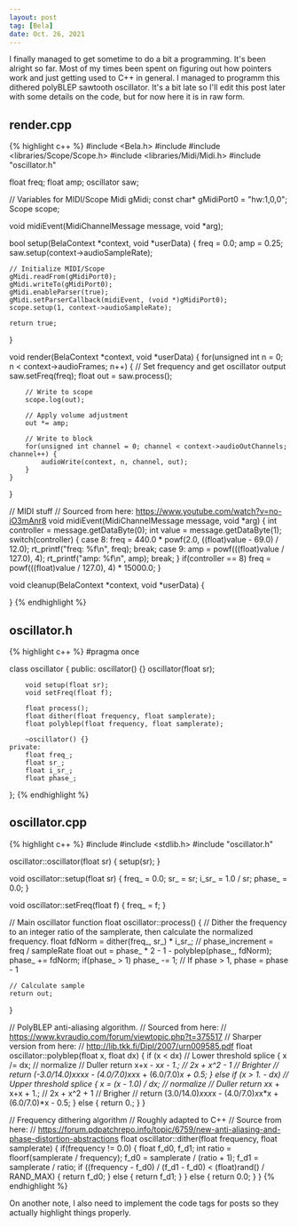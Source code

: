 ```yaml
---
layout: post
tag: [Bela]
date: Oct. 26, 2021
---
```


I finally managed to get sometime to do a bit a programming. It's been alright so far. Most of my times been spent on figuring out how pointers work and just getting used to C++ in general. I managed to programm this dithered polyBLEP sawtooth oscillator. It's a bit late so I'll edit this post later with some details on the code, but for now here it is in raw form.

## render.cpp
{% highlight c++ %}
#include <Bela.h>
#include <cmath>
#include <libraries/Scope/Scope.h>
#include <libraries/Midi/Midi.h>
#include "oscillator.h"

float freq;
float amp;
oscillator saw;

// Variables for MIDI/Scope
Midi gMidi;
const char* gMidiPort0 = "hw:1,0,0";
Scope scope;

void midiEvent(MidiChannelMessage message, void *arg);

bool setup(BelaContext *context, void *userData)
{
	freq = 0.0;
	amp = 0.25;
	saw.setup(context->audioSampleRate);

	// Initialize MIDI/Scope
	gMidi.readFrom(gMidiPort0);
	gMidi.writeTo(gMidiPort0);
	gMidi.enableParser(true);
	gMidi.setParserCallback(midiEvent, (void *)gMidiPort0);
	scope.setup(1, context->audioSampleRate);

	return true;
}

void render(BelaContext *context, void *userData)
{
	for(unsigned int n = 0; n < context->audioFrames; n++) {
		// Set frequency and get oscillator output
		saw.setFreq(freq);
		float out = saw.process();

		// Write to scope
		scope.log(out);

		// Apply volume adjustment
		out *= amp;

		// Write to block
		for(unsigned int channel = 0; channel < context->audioOutChannels; channel++) {
			audioWrite(context, n, channel, out);
		}
	}
}

// MIDI stuff
// Sourced from here: https://www.youtube.com/watch?v=no-iO3mAnr8
void midiEvent(MidiChannelMessage message, void *arg)
{
	int controller = message.getDataByte(0);
	int value = message.getDataByte(1);
	switch(controller) {
		case 8:
			freq = 440.0 * powf(2.0, ((float)value - 69.0) / 12.0);
			rt_printf("freq: %f\n", freq);
			break;
		case 9:
			amp = powf(((float)value / 127.0), 4);
			rt_printf("amp: %f\n", amp);
			break;
	}
	if(controller == 8) freq = powf(((float)value / 127.0), 4) * 15000.0;
}

void cleanup(BelaContext *context, void *userData)
{

}
{% endhighlight %}

## oscillator.h
{% highlight c++ %}
#pragma once

class oscillator {
	public:
		oscillator() {}
		oscillator(float sr);

		void setup(float sr);
		void setFreq(float f);

		float process();
		float dither(float frequency, float samplerate);
		float polyblep(float frequency, float samplerate);

		~oscillator() {}
	private:
		float freq_;
		float sr_;
		float i_sr_;
		float phase_;
};
{% endhighlight %}

## oscillator.cpp
{% highlight c++ %}
#include <cmath>
#include <stdlib.h>
#include "oscillator.h"

oscillator::oscillator(float sr) {
	setup(sr);
}

void oscillator::setup(float sr) {
	freq_ = 0.0;
	sr_ = sr;
	i_sr_ = 1.0 / sr;
	phase_ = 0.0;
}

void oscillator::setFreq(float f) {
	freq_ = f;
}

// Main oscillator function
float oscillator::process() {
	// Dither the frequency to an integer ratio of the samplerate, then calculate the normalized frequency.
	float fdNorm = dither(freq_, sr_) * i_sr_; // phase_increment = freq / sampleRate
	float out = phase_ * 2 - 1 - polyblep(phase_, fdNorm);
	phase_ += fdNorm;
	if(phase_ > 1) phase_ -= 1; // If phase > 1, phase = phase - 1

	// Calculate sample
	return out;
}

// PolyBLEP anti-aliasing algorithm.
// Sourced from here:
// https://www.kvraudio.com/forum/viewtopic.php?t=375517
// Sharper version from here:
// http://lib.tkk.fi/Dipl/2007/urn009585.pdf
float oscillator::polyblep(float x, float dx) {
	if (x < dx) // Lower threshold splice
	{
		x /= dx; // normalize
		// Duller
		return x+x - x*x - 1.; // 2x + x^2 - 1
		// Brighter
		// return (-3.0/14.0)*x*x*x*x - (4.0/7.0)*x*x*x + (6.0/7.0)*x + 0.5;
	}
	else if (x > 1. - dx) // Upper threshold splice
	{
		x = (x - 1.0) / dx; // normalize
		// Duller
		return x*x + x+x + 1.; // 2x + x^2 + 1
		// Brigher
		// return (3.0/14.0)*x*x*x*x - (4.0/7.0)*x*x*x + (6.0/7.0)*x - 0.5;
	}
	else
	{
		return 0.;
	}
}

// Frequency dithering algorithm
// Roughly adapted to C++
// Source from here:
// https://forum.pdpatchrepo.info/topic/6759/new-anti-aliasing-and-phase-distortion-abstractions
float oscillator::dither(float frequency, float samplerate)
{
	if(frequency != 0.0) {
		float f_d0, f_d1;
		int ratio = floorf(samplerate / frequency);
		f_d0 = samplerate / (ratio + 1);
		f_d1 = samplerate / ratio;
		if ((frequency - f_d0) / (f_d1 - f_d0) < (float)rand() / RAND_MAX) {
			return f_d0;
		} else {
			return f_d1;
		}
	} else {
		return 0.0;
	}
}
{% endhighlight %}

On another note, I also need to implement the code tags for posts so they actually highlight things properly.
